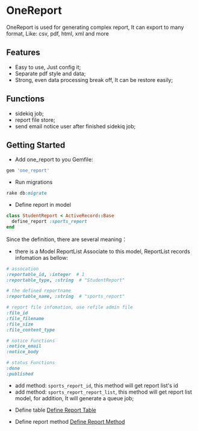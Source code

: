 # OneReport
OneReport is used for generating complex report, It can export to many format, Like: csv, pdf, html, xml and more

## Features
- Easy to use, Just config it;
- Separate pdf style and data;
- Strong, even data processing break off, It can be restore easily;

## Functions
- sidekiq job;
- report file store;
- send email notice user after finished sidekiq job;


## Getting Started

- Add one_report to you Gemfile:

```ruby
gem 'one_report'
```

- Run migrations

```ruby
rake db:migrate
```

- Define report in model

```ruby
class StudentReport < ActiveRecord::Base
  define_report :sports_report
end
```
Since the definition, there are several meaning：

  * there is a Model ReportList Associate to this model, ReportList records infomation as bellow:

```ruby
# assocation
:reportable_id, :integer  # 1
:reportable_type, :string  # "StudentReport"

# the defined reportname
:reportable_name, :string  # "sports_report"

# report file infomation, use refile admin file
:file_id
:file_filename
:file_size
:file_content_type

# notice Functions
:notice_email
:notice_body

# status Functions
:done
:published
```
  * add method: `sports_report_id`, this method will get report list's id
  * add method: `sports_report_report_list`, this method will get report list model, for addition, It will generate a queue job;

- Define table
[Define Report Table](doc/define-report-table.md)

- Define report method
[Define Report Method](doc/define-report-method.md)
